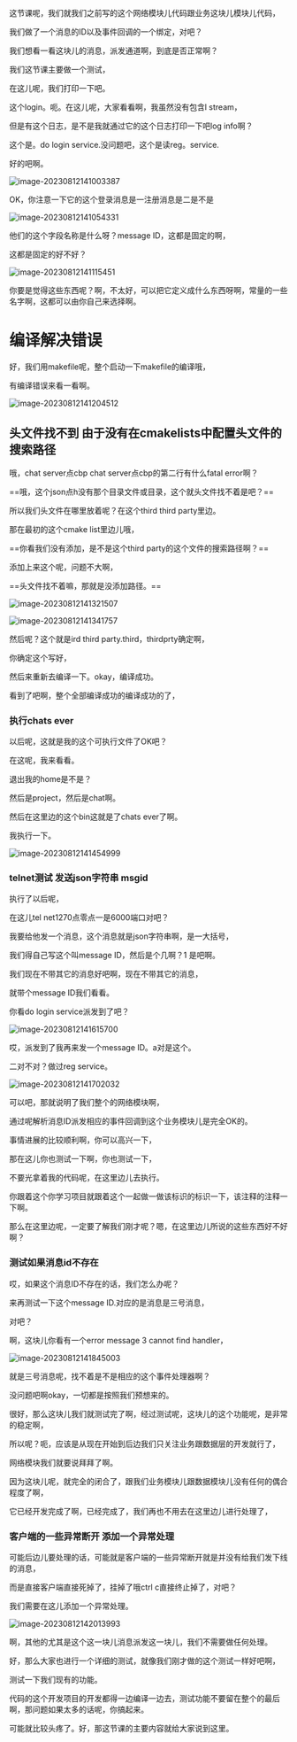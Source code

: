 这节课呢，我们就我们之前写的这个网络模块儿代码跟业务这块儿模块儿代码，

我们做了一个消息的ID以及事件回调的一个绑定，对吧？



我们想看一看这块儿的消息，派发通道啊，到底是否正常啊？

我们这节课主要做一个测试，



在这儿呢，我们打印一下吧。

这个login。呃。在这儿呢，大家看看啊，我虽然没有包含l stream，

但是有这个日志，是不是我就通过它的这个日志打印一下吧log info啊？

这个是。do login service.没问题吧，这个是读reg。service.

好的吧啊。

![image-20230812141003387](image/image-20230812141003387.png)



OK，你注意一下它的这个登录消息是一注册消息是二是不是

![image-20230812141054331](image/image-20230812141054331.png)

他们的这个字段名称是什么呀？message ID，这都是固定的啊，

这都是固定的好不好？

![image-20230812141115451](image/image-20230812141115451.png)



你要是觉得这些东西呢？啊，不太好，可以把它定义成什么东西呀啊，常量的一些名字啊，这都可以由你自己来选择啊。



# 编译解决错误

好，我们用makefile呢，整个启动一下makefile的编译哦，

有编译错误来看一看啊。

![image-20230812141204512](image/image-20230812141204512.png)

## 头文件找不到  由于没有在cmakelists中配置头文件的搜索路径

哦，chat server点cbp chat server点cbp的第二行有什么fatal error啊？

==哦，这个json点h没有那个目录文件或目录，这个就头文件找不着是吧？==



所以我们头文件在哪里放着呢？在这个third third party里边。

那在最初的这个cmake list里边儿哦，

==你看我们没有添加，是不是这个third party的这个文件的搜索路径啊？==

添加上来这个呢，问题不大啊，

==头文件找不着嘛，那就是没添加路径。==

![image-20230812141321507](image/image-20230812141321507.png)

![image-20230812141341757](image/image-20230812141341757.png)



然后呢？这个就是ird third party.third，thirdprty确定啊，

你确定这个写好，





然后来重新去编译一下。okay，编译成功。

看到了吧啊，整个全部编译成功的编译成功的了，

### 执行chats ever

以后呢，这就是我的这个可执行文件了OK吧？

在这呢，我来看看。

退出我的home是不是？

然后是project，然后是chat啊。

然后在这里边的这个bin这就是了chats ever了啊。

我执行一下。

![image-20230812141454999](image/image-20230812141454999.png)

### telnet测试   发送json字符串 msgid 

执行了以后呢，

在这儿tel net1270点零点一是6000端口对吧？

我要给他发一个消息，这个消息就是json字符串啊，是一大括号，

我们得自己写这个叫message ID，然后是个几啊？1 是吧啊。

我们现在不带其它的消息好吧啊，现在不带其它的消息，

就带个message ID我们看看。

你看do login service派发到了吧？

![image-20230812141615700](image/image-20230812141615700.png)



哎，派发到了我再来发一个message ID。a对是这个。

二对不对？做过reg service。

![image-20230812141702032](image/image-20230812141702032.png)





可以吧，那就说明了我们整个的网络模块啊，

通过呢解析消息ID派发相应的事件回调到这个业务模块儿是完全OK的。

事情进展的比较顺利啊，你可以高兴一下，

那在这儿你也测试一下啊，你也测试一下，

不要光拿着我的代码呢，在这里边儿去执行。

你跟着这个你学习项目就跟着这个一起做一做该标识的标识一下，该注释的注释一下啊。

那么在这里边呢，一定要了解我们刚才呢？嗯，在这里边儿所说的这些东西好不好啊？





### 测试如果消息id不存在

哎，如果这个消息ID不存在的话，我们怎么办呢？

来再测试一下这个message ID.对应的是消息是三号消息，

对吧？

啊，这块儿你看有一个error message 3 cannot find handler，

![image-20230812141845003](image/image-20230812141845003.png)



就是三号消息呢，找不着是不是相应的这个事件处理器啊？

没问题吧啊okay，一切都是按照我们预想来的。



很好，那么这块儿我们就测试完了啊，经过测试呢，这块儿的这个功能呢，是非常的稳定啊，

所以呢？呃，应该是从现在开始到后边我们只关注业务跟数据层的开发就行了，

网络模块我们就要说拜拜了啊。

因为这块儿呢，就完全的闭合了，跟我们业务模块儿跟数据模块儿没有任何的偶合程度了啊，

它已经开发完成了啊，已经完成了，我们再也不用去在这里边儿进行处理了，



### 客户端的一些异常断开  添加一个异常处理

可能后边儿要处理的话，可能就是客户端的一些异常断开就是并没有给我们发下线的消息，

而是直接客户端直接死掉了，挂掉了哦ctrl c直接终止掉了，对吧？

我们需要在这儿添加一个异常处理。

![image-20230812142013993](image/image-20230812142013993.png)



啊，其他的尤其是这个这一块儿消息派发这一块儿，我们不需要做任何处理。



好，那么大家也进行一个详细的测试，就像我们刚才做的这个测试一样好吧啊，

测试一下我们现有的功能。

代码的这个开发项目的开发都得一边编译一边去，测试功能不要留在整个的最后啊，那问题如果太多的话呢，你搞起来。

可能就比较头疼了。好，那这节课的主要内容就给大家说到这里。